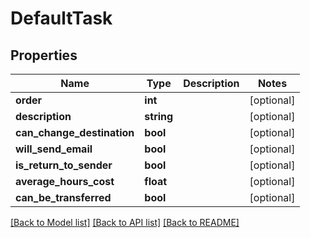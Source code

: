 # DefaultTask

## Properties
Name | Type | Description | Notes
------------ | ------------- | ------------- | -------------
**order** | **int** |  | [optional] 
**description** | **string** |  | [optional] 
**can_change_destination** | **bool** |  | [optional] 
**will_send_email** | **bool** |  | [optional] 
**is_return_to_sender** | **bool** |  | [optional] 
**average_hours_cost** | **float** |  | [optional] 
**can_be_transferred** | **bool** |  | [optional] 

[[Back to Model list]](../README.md#documentation-for-models) [[Back to API list]](../README.md#documentation-for-api-endpoints) [[Back to README]](../README.md)


